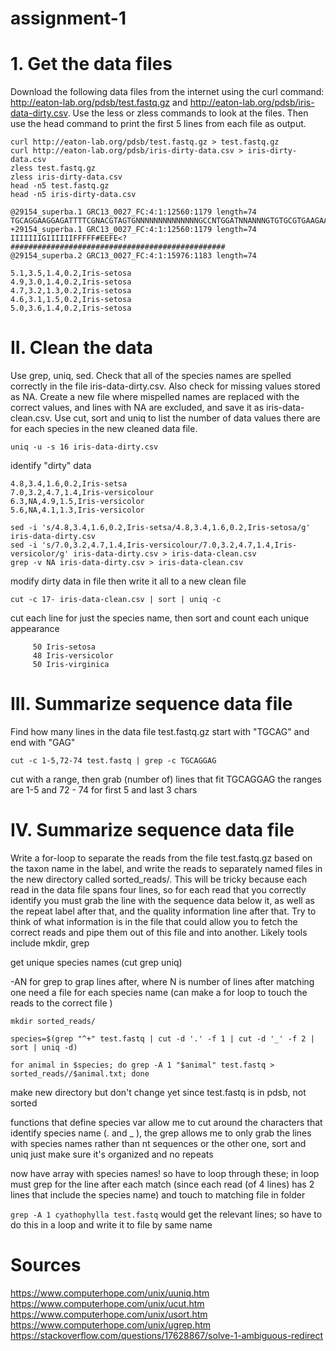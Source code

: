 # assignment-1

# 1. Get the data files
Download the following data files from the internet using the curl command: http://eaton-lab.org/pdsb/test.fastq.gz and http://eaton-lab.org/pdsb/iris-data-dirty.csv. Use the less or zless commands to look at the files. Then use the head command to print the first 5 lines from each file as output.
```
curl http://eaton-lab.org/pdsb/test.fastq.gz > test.fastq.gz
curl http://eaton-lab.org/pdsb/iris-dirty-data.csv > iris-dirty-data.csv
zless test.fastq.gz
zless iris-dirty-data.csv
head -n5 test.fastq.gz
head -n5 iris-dirty-data.csv
```
```
@29154_superba.1 GRC13_0027_FC:4:1:12560:1179 length=74
TGCAGGAAGGAGATTTTCGNACGTAGTGNNNNNNNNNNNNNNGCCNTGGATNNANNNGTGTGCGTGAAGAANAN
+29154_superba.1 GRC13_0027_FC:4:1:12560:1179 length=74
IIIIIIIGIIIIIIFFFFF#EEFE<?################################################
@29154_superba.2 GRC13_0027_FC:4:1:15976:1183 length=74

5.1,3.5,1.4,0.2,Iris-setosa
4.9,3.0,1.4,0.2,Iris-setosa
4.7,3.2,1.3,0.2,Iris-setosa
4.6,3.1,1.5,0.2,Iris-setosa
5.0,3.6,1.4,0.2,Iris-setosa

```
# II. Clean the data
Use grep, uniq, sed. Check that all of the species names are spelled correctly in the file iris-data-dirty.csv. Also check for missing values stored as NA. Create a new file where mispelled names are replaced with the correct values, and lines with NA are excluded, and save it as iris-data-clean.csv. Use cut, sort and uniq to list the number of data values there are for each species in the new cleaned data file.

```
uniq -u -s 16 iris-data-dirty.csv
```
identify "dirty" data
```
4.8,3.4,1.6,0.2,Iris-setsa
7.0,3.2,4.7,1.4,Iris-versicolour
6.3,NA,4.9,1.5,Iris-versicolor
5.6,NA,4.1,1.3,Iris-versicolor
```
```
sed -i 's/4.8,3.4,1.6,0.2,Iris-setsa/4.8,3.4,1.6,0.2,Iris-setosa/g' iris-data-dirty.csv 
sed -i 's/7.0,3.2,4.7,1.4,Iris-versicolour/7.0,3.2,4.7,1.4,Iris-versicolor/g' iris-data-dirty.csv > iris-data-clean.csv
grep -v NA iris-data-dirty.csv > iris-data-clean.csv
```
modify dirty data in file then write it all to a new clean file
```
cut -c 17- iris-data-clean.csv | sort | uniq -c
```
cut each line for just the species name, then sort and count each unique appearance
```
     50 Iris-setosa
     48 Iris-versicolor
     50 Iris-virginica
```

# III. Summarize sequence data file
Find how many lines in the data file test.fastq.gz start with "TGCAG" and end with "GAG"
```
cut -c 1-5,72-74 test.fastq | grep -c TGCAGGAG
```
cut with a range, then grab (number of) lines that fit TGCAGGAG
the ranges are 1-5 and 72 - 74 for first 5 and last 3 chars


# IV. Summarize sequence data file
Write a for-loop to separate the reads from the file test.fastq.gz based on the taxon name in the label, and write the reads to separately named files in the new directory called sorted_reads/. This will be tricky because each read in the data file spans four lines, so for each read that you correctly identify you must grab the line with the sequence data below it, as well as the repeat label after that, and the quality information line after that. Try to think of what information is in the file that could allow you to fetch the correct reads and pipe them out of this file and into another. Likely tools include mkdir, grep


get unique species names (cut grep uniq)

-AN for grep to grap lines after, where N is number of lines after matching one
need a file for each species name (can make a for loop to touch the reads to the correct file )
```
mkdir sorted_reads/

species=$(grep "^+" test.fastq | cut -d '.' -f 1 | cut -d '_' -f 2 | sort | uniq -d)

for animal in $species; do grep -A 1 "$animal" test.fastq > sorted_reads//$animal.txt; done
```
make new directory but don't change yet since test.fastq is in pdsb, not sorted

functions that define species var allow me to cut around the characters that identify species name (. and _ ), the grep allows me to only grab the lines with species names rather than nt sequences or the other one, sort and uniq just make sure it's organized and no repeats

now have array with species names! so have to loop through these; in loop must grep for the line after each match (since each read (of 4 lines) has 2 lines that include the species name) and touch to matching file in folder

`grep -A 1 cyathophylla test.fastq`
would get the relevant lines; so have to do this in a loop and write it to file by same name 

# Sources

https://www.computerhope.com/unix/uuniq.htm
https://www.computerhope.com/unix/ucut.htm
https://www.computerhope.com/unix/usort.htm
https://www.computerhope.com/unix/ugrep.htm
https://stackoverflow.com/questions/17628867/solve-1-ambiguous-redirect
